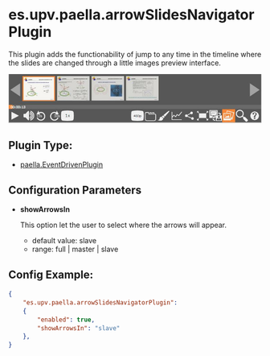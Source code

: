 # es.upv.paella.arrowSlidesNavigatorPlugin

This plugin adds the functionability of jump to any time in the timeline where the slides are changed through a little images preview interface.

![](images/frameControlPlugin.jpg)

## Plugin Type:
- [paella.EventDrivenPlugin](../developer/plugin_types.md)

## Configuration Parameters

* **showArrowsIn**

	This option let the user to select where the arrows will appear.
	- default value: slave
	- range: full | master | slave

## Config Example:

```json
{
	"es.upv.paella.arrowSlidesNavigatorPlugin": 
	{
		"enabled": true,
		"showArrowsIn": "slave"
	},
}
```
